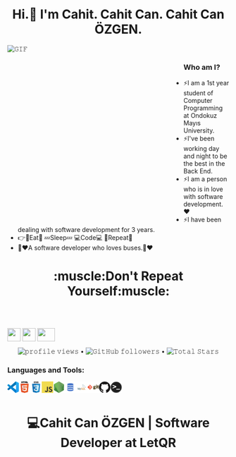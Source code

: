 <h1 align="center"> 
Hi.👋 I'm Cahit. Cahit Can. Cahit Can ÖZGEN.</h1>
 <a target="_blank"><img align="left" height="400" width="400" alt="𝙶𝙸𝙵" src="https://media2.giphy.com/media/iIqmM5tTjmpOB9mpbn/giphy.gif"></a>
<br/>

### Who am I?
 - ⚡I am a 1st year student of Computer Programming at Ondokuz Mayıs University. 
 - ⚡I've been working day and night to be the best in the Back End. 
 - ⚡I am a person who is in love with software development.:heart:
 - ⚡I have been dealing with software development for 3 years. 
 - :point_right::pizza:Eat:pizza: :zzz:Sleep:zzz: :computer:Code:computer: :repeat:Repeat:repeat:
 - :bus::heart:A software developer who loves buses.:bus::heart:

<h1 align="center">:muscle:Don't Repeat Yourself:muscle:</h1>



</p>

<br>
<br>
<p align="left">
<a href="https://tr.linkedin.com/in/cahit-can-%C3%B6zgen-07ab241b6" target="blank"><img align="center" src="https://velanovascular.com/wp-content/uploads/2020/06/LinkedIn.png" height="30" width="30" /></a>
<a href="https://www.instagram.com/cahitcanozgen/" target="blank"><img align="center" src="https://upload.wikimedia.org/wikipedia/commons/thumb/e/e7/Instagram_logo_2016.svg/1200px-Instagram_logo_2016.svg.png"  height="30" width="30" /></a>
<a href="https://twitter.com/cahitcanozgen" target="blank"><img align="center" src="https://www.iics.k12.tr/wp-content/uploads/2019/07/twitter-logo-png-twitter-logo.png" height="30" width="40" />
</a>


<p align="center">
  <img src= "https://gpvc.arturio.dev/cahitcanozgenn" alt="𝚙𝚛𝚘𝚏𝚒𝚕𝚎 𝚟𝚒𝚎𝚠𝚜"> •  
  <img alt="𝙶𝚒𝚝𝙷𝚞𝚋 𝚏𝚘𝚕𝚕𝚘𝚠𝚎𝚛𝚜" src="https://img.shields.io/github/followers/cahitcanozgenn?label=Followers&style=social"> •   
  <img src="https://img.shields.io/github/stars/cahitcanozgenn?label=Stars" alt="𝚃𝚘𝚝𝚊𝚕 𝚂𝚝𝚊𝚛𝚜">
</p>



>

### Languages and Tools:

<img align="left" alt="Visual Studio Code" width="26px" src="https://raw.githubusercontent.com/github/explore/80688e429a7d4ef2fca1e82350fe8e3517d3494d/topics/visual-studio-code/visual-studio-code.png" />
<img align="left" alt="HTML5" width="26px" src="https://raw.githubusercontent.com/github/explore/80688e429a7d4ef2fca1e82350fe8e3517d3494d/topics/html/html.png" />
<img align="left" alt="CSS3" width="26px" src="https://raw.githubusercontent.com/github/explore/80688e429a7d4ef2fca1e82350fe8e3517d3494d/topics/css/css.png" />
<img align="left" alt="JavaScript" width="26px" src="https://raw.githubusercontent.com/github/explore/80688e429a7d4ef2fca1e82350fe8e3517d3494d/topics/javascript/javascript.png" />
<img align="left" alt="Node.js" width="26px" src="https://raw.githubusercontent.com/github/explore/80688e429a7d4ef2fca1e82350fe8e3517d3494d/topics/nodejs/nodejs.png" />
<img align="left" alt="SQL" width="26px" src="https://raw.githubusercontent.com/github/explore/80688e429a7d4ef2fca1e82350fe8e3517d3494d/topics/sql/sql.png" />
<img align="left" alt="MySQL" width="26px" src="https://raw.githubusercontent.com/github/explore/80688e429a7d4ef2fca1e82350fe8e3517d3494d/topics/mysql/mysql.png" />
<img align="left" alt="Git" width="26px" src="https://raw.githubusercontent.com/github/explore/80688e429a7d4ef2fca1e82350fe8e3517d3494d/topics/git/git.png" />
<img align="left" alt="GitHub" width="26px" src="https://raw.githubusercontent.com/github/explore/78df643247d429f6cc873026c0622819ad797942/topics/github/github.png" />
<img align="left" alt="Terminal" width="26px" src="https://raw.githubusercontent.com/github/explore/80688e429a7d4ef2fca1e82350fe8e3517d3494d/topics/terminal/terminal.png" />
<br> <br>
<h1 align="center"> 💻Cahit Can ÖZGEN | Software Developer at LetQR</h1>






   
